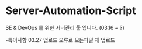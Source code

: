 # Server-Automation-Script

SE & DevOps 를 위한 서버관리 툴 입니다.
(03.16 ~ ?)

-특이사항
03.27 업로드 오류로 모든파일 재 업로드
